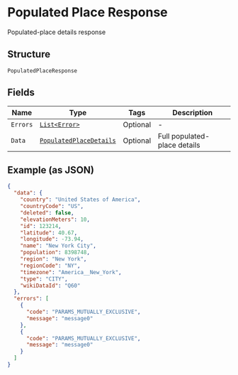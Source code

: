 
# Populated Place Response

Populated-place details response

## Structure

`PopulatedPlaceResponse`

## Fields

| Name | Type | Tags | Description |
|  --- | --- | --- | --- |
| `Errors` | [`List<Error>`](../../doc/models/error.md) | Optional | - |
| `Data` | [`PopulatedPlaceDetails`](../../doc/models/populated-place-details.md) | Optional | Full populated-place details |

## Example (as JSON)

```json
{
  "data": {
    "country": "United States of America",
    "countryCode": "US",
    "deleted": false,
    "elevationMeters": 10,
    "id": 123214,
    "latitude": 40.67,
    "longitude": -73.94,
    "name": "New York City",
    "population": 8398748,
    "region": "New York",
    "regionCode": "NY",
    "timezone": "America__New_York",
    "type": "CITY",
    "wikiDataId": "Q60"
  },
  "errors": [
    {
      "code": "PARAMS_MUTUALLY_EXCLUSIVE",
      "message": "message0"
    },
    {
      "code": "PARAMS_MUTUALLY_EXCLUSIVE",
      "message": "message0"
    }
  ]
}
```

